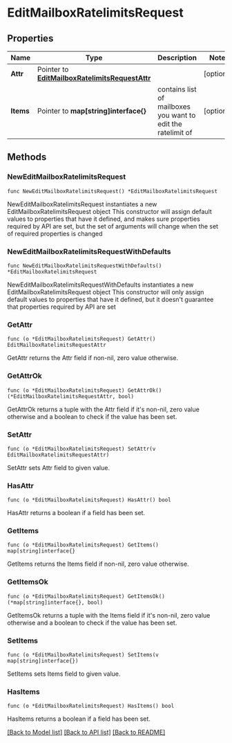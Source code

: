 # EditMailboxRatelimitsRequest

## Properties

Name | Type | Description | Notes
------------ | ------------- | ------------- | -------------
**Attr** | Pointer to [**EditMailboxRatelimitsRequestAttr**](EditMailboxRatelimitsRequestAttr.md) |  | [optional] 
**Items** | Pointer to **map[string]interface{}** | contains list of mailboxes you want to edit the ratelimit of | [optional] 

## Methods

### NewEditMailboxRatelimitsRequest

`func NewEditMailboxRatelimitsRequest() *EditMailboxRatelimitsRequest`

NewEditMailboxRatelimitsRequest instantiates a new EditMailboxRatelimitsRequest object
This constructor will assign default values to properties that have it defined,
and makes sure properties required by API are set, but the set of arguments
will change when the set of required properties is changed

### NewEditMailboxRatelimitsRequestWithDefaults

`func NewEditMailboxRatelimitsRequestWithDefaults() *EditMailboxRatelimitsRequest`

NewEditMailboxRatelimitsRequestWithDefaults instantiates a new EditMailboxRatelimitsRequest object
This constructor will only assign default values to properties that have it defined,
but it doesn't guarantee that properties required by API are set

### GetAttr

`func (o *EditMailboxRatelimitsRequest) GetAttr() EditMailboxRatelimitsRequestAttr`

GetAttr returns the Attr field if non-nil, zero value otherwise.

### GetAttrOk

`func (o *EditMailboxRatelimitsRequest) GetAttrOk() (*EditMailboxRatelimitsRequestAttr, bool)`

GetAttrOk returns a tuple with the Attr field if it's non-nil, zero value otherwise
and a boolean to check if the value has been set.

### SetAttr

`func (o *EditMailboxRatelimitsRequest) SetAttr(v EditMailboxRatelimitsRequestAttr)`

SetAttr sets Attr field to given value.

### HasAttr

`func (o *EditMailboxRatelimitsRequest) HasAttr() bool`

HasAttr returns a boolean if a field has been set.

### GetItems

`func (o *EditMailboxRatelimitsRequest) GetItems() map[string]interface{}`

GetItems returns the Items field if non-nil, zero value otherwise.

### GetItemsOk

`func (o *EditMailboxRatelimitsRequest) GetItemsOk() (*map[string]interface{}, bool)`

GetItemsOk returns a tuple with the Items field if it's non-nil, zero value otherwise
and a boolean to check if the value has been set.

### SetItems

`func (o *EditMailboxRatelimitsRequest) SetItems(v map[string]interface{})`

SetItems sets Items field to given value.

### HasItems

`func (o *EditMailboxRatelimitsRequest) HasItems() bool`

HasItems returns a boolean if a field has been set.


[[Back to Model list]](../README.md#documentation-for-models) [[Back to API list]](../README.md#documentation-for-api-endpoints) [[Back to README]](../README.md)


